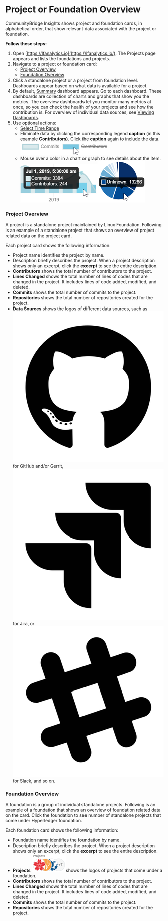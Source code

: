 # Project or Foundation Overview

CommunityBridge Insights shows project and foundation cards, in alphabetical order, that show relevant data associated with the project or foundation.

**Follow these steps:**

1. Open [https://lfanalytics.io](https://lfanalytics.io/). The Projects page appears and lists the foundations and projects.
2. Navigate to a project or foundation card:
   * [Project Overview](project-or-foundation-overview.md#project-overview)
   * [Foundation Overview](project-or-foundation-overview.md#foundation-overview)
3. Click a standalone project or a project from foundation level. Dashboards appear based on what data is available for a project.
4. By default, [Summary](viewing-dashboards/summary.md) dashboard appears. Go to each dashboard. These dashboards are collection of charts and graphs that show you the metrics. The overview dashboards let you monitor many metrics at once, so you can check the health of your projects and see how the contribution is. For overview of individual data sources, see [Viewing Dashboards](viewing-dashboards/).
5. Use optional actions:
   * [Select Time Range](filtering-data/select-time-range.md)
   * Eliminate data by clicking the corresponding legend **caption** \(in this example **Contributors\)**. Click the **caption** again to include the data. ![](../../.gitbook/assets/18088257.png) 
   * Mouse over a color in a chart or graph to see details about the item. ![](../../.gitbook/assets/18088255.png)![](../../.gitbook/assets/18088256.png)

### Project Overview

A project is a standalone project maintained by Linux Foundation. Following is an example of a standalone project that shows an overview of project related data on the project card.

Each project card shows the following information:

* Project name identifies the project by name.
* Description briefly describes the project. When a project description shows only an excerpt, click the **excerpt** to see the entire description.
* **Contributors** shows the total number of contributors to the project.
* **Lines Changed** shows the total number of lines of codes that are changed in the project. It includes lines of code added, modified, and deleted.
* **Commits** shows the total number of commits to the project.
* **Repositories** shows the total number of repositories created for the project.
* **Data Sources** shows the logos of different data sources, such as ![](../../.gitbook/assets/18088261.png) for GitHub and/or Gerrit, ![](../../.gitbook/assets/18088260.png) for Jira, or ![](../../.gitbook/assets/18088259.png) for Slack, and so on.

### Foundation Overview

A foundation is a group of individual standalone projects. Following is an example of a foundation that shows an overview of foundation related data on the card. Click the foundation to see number of standalone projects that come under Hyperledger foundation.

Each foundation card shows the following information:

* Foundation name identifies the foundation by name.
* Description briefly describes the project. When a project description shows only an excerpt, click the **excerpt** to see the entire description.
* **Projects** ![](../../.gitbook/assets/18088267.png)shows the logos of projects that come under a foundation.
* **Contributors** shows the total number of contributors to the project.
* **Lines Changed** shows the total number of lines of codes that are changed in the project. It includes lines of code added, modified, and deleted.
* **Commits** shows the total number of commits to the project.
* **Repositories** shows the total number of repositories created for the project.

